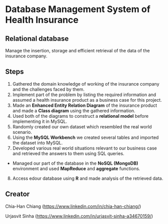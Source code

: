 # Database Management System of Health Insurance

## Relational database
Manage the insertion, storage and efficient retrieval of the data of the insurance company. 

## Steps
1. Gathered the domain knowledge of working of the insurance company and the challenges faced by them. 
2. Implement part of the problem by listing the required information and assumed a health insurance product as a business case for this project.
3. Made an **Enhanced Entity Relation Diagram** of the insurance product and made a **Class diagram** using the gathered information. 
4. Used both of the diagrams to construct a **relational model** before implementing it in MySQL. 
5. Randomly created our own dataset which resembled the real world scenario. 
6. Using the **MySQL Workbench** we created several tables and imported the dataset into MySQL.
7. Developed various real world situations relevant to our business case and retrieved the answers to them using SQL queries.
- Managed our part of the database in the **NoSQL (MongoDB)** environment and used **MapReduce** and **aggregate** functions. 
8. Access edour database using **R** and made analysis of the retrieved data. 

## Creator
Chia-Han Chiang (https://www.linkedin.com/in/chia-han-chiang/)

Urjasvit Sinha (https://www.linkedin.com/in/urjasvit-sinha-a34670159/)
